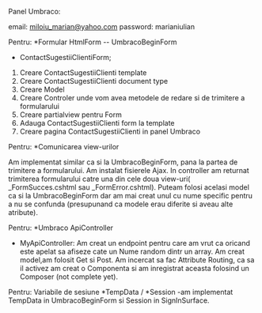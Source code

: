 



Panel Umbraco: 

email: miloiu_marian@yahoo.com
password: marianiulian



Pentru: *Formular HtmlForm -- UmbracoBeginForm
- ContactSugestiiClientiForm;

1. Creare ContactSugestiiClienti template
2. Creare ContactSugestiiClienti document type
3. Creare Model 
4. Creare Controler unde vom avea metodele de redare si de trimitere a 
formularului 
5. Creare partialview pentru Form
6. Adauga ContactSugestiiClienti form la template
7. Creare pagina ContactSugestiiClienti in panel Umbraco


Pentru: *Comunicarea view-urilor

Am implementat similar ca si la UmbracoBeginForm, pana la partea de trimitere a formularului. 
Am instalat fisierele Ajax. In controller am returnat trimiterea formularului catre una din cele doua view-uri( _FormSucces.cshtml sau _FormError.cshtml).
Puteam folosi acelasi model ca si la UmbracoBeginForm dar am mai creat unul cu nume specific pentru a nu se confunda 
(presupunand ca modele erau diferite si aveau alte atribute).



Pentru: *Umbraco ApiController
- MyApiController: Am creat un endpoint pentru care am vrut ca oricand este 
apelat sa afiseze cate un Nume random dintr un array. Am creat model,am folosit 
Get si Post. Am incercat sa fac Attribute Routing, ca sa il activez am creat o 
Componenta si am inregistrat aceasta folosind un Composer (not complete yet). 

Pentru: Variabile de sesiune *TempData / *Session 
-am implementat TempData in UmbracoBeginForm si Session in SignInSurface.

